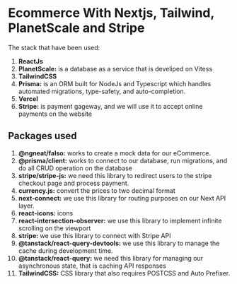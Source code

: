 

# Ecommerce With Nextjs, Tailwind, PlanetScale and Stripe

The stack that have been used:

1. **ReactJs** 
2. **PlanetScale:** is a database as a service that is develiped on Vitess
3. **TailwindCSS** 
4. **Prisma:** is an ORM built for NodeJs and Typescript which handles automated migrations, type-safety, and auto-completion.
5. **Vercel**  
6. **Stripe:** is payment gageway, and we will use it to accept online payments on the website


## Packages used

1. **@ngneat/falso:** works to create a mock data for our eCommerce. 
2. **@prisma/client:** works to connect to our database, run migrations, and do all CRUD operation on the database
3. **stripe/stripe-js:** we need this library to redirect users to the stripe checkout page and process payment.
4. **currency.js:** convert the prices to two decimal format
5. **next-connect:** we use this library for routing purposes on our Next API layer.
6. **react-icons:** icons 
7. **react-intersection-observer:** we use this library to implement infinite scrolling on the viewport
8. **stripe:** we use this library  to connect with Stripe API
9. **@tanstack/react-query-devtools:** we use this library to manage the cache during development time.
10. **@tanstack/react-query:** we need this library for managing our asynchronous state, that is caching API responses
10. **TailwindCSS:**  CSS library that also requires POSTCSS and Auto Prefixer.

